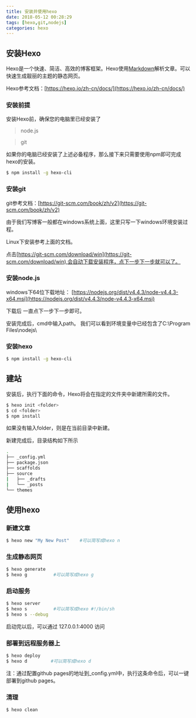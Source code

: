 ```yaml
---
title: 安装并使用hexo
date: 2018-05-12 00:28:29
tags: [hexo,git,nodejs]
categories: hexo
---
```


## 安装Hexo
Hexo是一个快速、简洁、高效的博客框架。Hexo使用[Markdown](https://daringfireball.net/projects/markdown/)解析文章。可以快速生成靓丽的主题的静态网页。

Hexo参考文档：[https://hexo.io/zh-cn/docs/](https://hexo.io/zh-cn/docs/)

### 安装前提
安装Hexo前，确保您的电脑里已经安装了
> node.js

> git

如果你的电脑已经安装了上述必备程序，那么接下来只需要使用npm即可完成hexo的安装。
```bash
$ npm install -g hexo-cli
```

### 安装git
git参考文档：[https://git-scm.com/book/zh/v2](https://git-scm.com/book/zh/v2)

由于我们写博客一般都在windows系统上面，这里只写一下windows环境安装过程。

Linux下安装参考上面的文档。

点击[https://git-scm.com/download/win](https://git-scm.com/download/win),会自动下载安装程序，点下一步下一步就可以了。

### 安装node.js
windows下64位下载地址：
[https://nodejs.org/dist/v4.4.3/node-v4.4.3-x64.msi](https://nodejs.org/dist/v4.4.3/node-v4.4.3-x64.msi)

下载后 一直点下一步下一步即可。

安装完成后，cmd中输入path。
我们可以看到环境变量中已经包含了C:\Program Files\nodejs\

### 安装hexo
```bash
$ npm install -g hexo-cli
```

## 建站
安装后，执行下面的命令，Hexo将会在指定的文件夹中新建所需的文件。
```bash
$ hexo init <folder>
$ cd <folder>
$ npm install
```
如果没有输入folder，则是在当前目录中新建。

新建完成后，目录结构如下所示
```bash
.
├── _config.yml
├── package.json
├── scaffolds
├── source
|   ├── _drafts
|   └── _posts
└── themes
```
## 使用hexo
### 新建文章
```bash
$ hexo new "My New Post"    #可以简写成hexo n
```

### 生成静态网页
```bash
$ hexo generate
$ hexo g          #可以简写成hexo g
```

### 启动服务
```bash
$ hexo server
$ hexo s          #可以简写成hexo #!/bin/sh
$ hexo s --debug
```
启动完以后，可以通过 127.0.0.1:4000 访问

### 部署到远程服务器上
```bash
$ hexo deploy
$ hexo d         #可以简写成hexo d
```
注：通过配置github pages的地址到_config.yml中，执行这条命令后，可以一键部署到github pages。

### 清理
```bash
$ hexo clean
```
